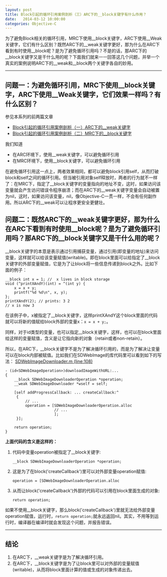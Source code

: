 ```yaml
---
layout: post
title: Block引起的循环引用案例剖析（三）ARC下的__block关键字有什么作用？
date:   2014-03-12 10:00:00
categories: Objective-C
---
```


为了避免Block相关的循环引用，MRC下使用\_\_block关键字，ARC下使用\_\_Weak关键字，它们有什么区别？既然ARC下的\_\_weak关键字更好，那为什么在ARC下看到有时使用\_\_block呢？是为了避免循环引用吗？不是的话，那ARC下的\_\_block关键字又是干什么用的呢？下面我们就来一一回答这几个问题，并举一个真实的案例说明ARC下的\_\_weak和\_\_block两个关键字各自的妙用。

- - -

## 问题一：为避免循环引用，MRC下使用\_\_block关键字，ARC下使用\_\_Weak关键字，它们效果一样吗？有什么区别？


参见本系列的前两篇文章

* <a href="{{site->host:site->port}}/objective-c/2014/03/05/block-circular-reference-in-mrc.html" target="_blank">Block引起的循环引用案例剖析（一）ARC下的__weak关键字</a>
* <a href="{{site->host:site->port}}/objective-c/2014/03/05/block-circular-reference-in-mrc.html" target="_blank">Block引起的循环引用案例剖析（二）MRC下的__block关键字</a>

我们知道

* 在ARC环境下，使用\_\_weak关键字，可以避免循环引用
* 在MRC环境下，使用\_\_block关键字，可以避免循环引用

在避免循环引用这一点上，两者效果相同，都可以避免block引用self，从而打破block和self之间的循环引用。但当被引用对象self释放时，两者的行为就不一样了：在MRC下，指定了\_\_block关键字的变量指向的地址不变，这时，如果访问该变量就会产生访问错误令程序崩溃；而在ARC下的\_\_weak关键字变量会自动被置为nil，这时，如果访问该变量，nil，像Objective-C一贯一样，不会有任何副作用。所以ARC下的\_\_weak可以让程序更安全更健壮。

## 问题二：既然ARC下的\_\_weak关键字更好，那为什么在ARC下看到有时使用\_\_block呢？是为了避免循环引用吗？那ARC下的\_\_block关键字又是干什么用的呢？

\_\_block关键字的本意是表示通过引用捕获变量，通过引用(即变量的地址)来访问变量，这样就可以给该变量赋值(writable)。即在block里面可以给指定了\_\_block关键字的外部变量赋值，它是为了让block将一些信息传递到block之外。比如下面的例子：

```objc
__block int x = 1; //  x lives in block storage
void (^printXAndY)(int) = ^(int y) {
    x = x + y;
    printf("%d %d\n", x, y);
};
printXAndY(2); // prints: 3 2
// x is now 3
```

在该例子中，x被指定了\_\_block关键字，这样printXAndY这个block里面的代码就可以将新的值赋给block外部的变量x：``` x = x + y; ```。

同样，对于id类型的变量，也可以指定\_\_block关键字，这样，也可以在block里面给这样的变量赋值，含义是让它指向新的对象（retain或者non-retain）。

所以，在ARC下，\_\_block关键字不是为了解决循环引用的，而是为了解决让变量可以在block内部被赋值。比如我们在SDWebImage的库代码里可以看到如下的写法：
<a href="https://github.com/rs/SDWebImage/blob/42f97369726f1ee282b40b63616e339adfcb2c8a/SDWebImage/SDWebImageDownloader.m#L108-L164" target="_blank">SDWebImageDownloader.m (line:108)</a>

```objc
- (id<SDWebImageOperation>)downloadImageWithURL:...
{
    __block SDWebImageDownloaderOperation *operation;
    __weak SDWebImageDownloader *wself = self;
    
    [self addProgressCallback: ... createCallback:^
     {
         // ...
         operation = [SDWebImageDownloaderOperation.alloc
                      // ...
                      ];
     }];
    
    return operation;
}
```

**上面代码的含义是这样的：**

1. 代码中变量operation被指定了\_\_block关键字:

    ```objc
    __block SDWebImageDownloaderOperation *operation; 
    ```
1. 这是为了在block('createCallback')里可以对外部变量operation赋值:

    ```objc
    operation = [SDWebImageDownloaderOperation.alloc
    ```

1. 从而让block('createCallback')外部的代码可以引用在block里面生成的对象:

    ```objc
    return operation;
    ```

如果不使用\_\_block关键字，那么block('createCallback')里就无法给外部变量operation赋值，运行时，``` return operation; ```就永远返回nil。其实，不用等到运行时，编译器在编译时就会发现这个问题，并报告错误。

- - -

## 结论

1. 在ARC下，\_\_weak关键字是为了解决循环引用。
1. 在ARC下，\_\_block关键字是为了让block里可以对外部的变量赋值(writable)，从而将block里面计算的值或生成的对象传递出去。

